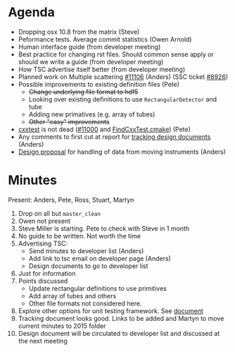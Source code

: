 Agenda
======

* Dropping osx 10.8 from the matrix (Steve)
* Peformance tests. Average commit statistics (Owen Arnold)
* Human interface guide (from developer meeting)
* Best practice for changing rst files. Should common sense apply or should we write a guide (from developer meeting)
* How TSC advertise itself better (from developer meeting)
* Planned work on Multiple scattering [#11106](http://trac.mantidproject.org/mantid/ticket/11106) (Anders) (SSC ticket [#8926](http://trac.mantidproject.org/mantid/ticket/8926))
* Possible improvements to existing definition files (Pete)
  * ~~Change underlying file format to hdf5~~
  * Looking over existing definitions to use `RectangularDetector` and tube
  * Adding new primatives (e.g. array of tubes)
  * ~~Other "easy" improvements~~
* [cxxtest](https://github.com/CxxTest/cxxtest) is not dead ([#11000](http://trac.mantidproject.org/mantid/ticket/11000) and  [FindCxxTest.cmake](https://github.com/Kitware/CMake/blob/v2.8.12/Modules/FindCxxTest.cmake)) (Pete)
* Any comments to first cut at report for [tracking design documents](https://github.com/mantidproject/documents/blob/master/Project-Management/TechnicalSteeringCommittee/reports/TSC-TrackingDesignProposals.md) (Anders)
* [Design proposal](https://github.com/mantidproject/documents/blob/master/Design/HandlingMovingInstruments.md) for handling of data from moving instruments (Anders) 

Minutes
=======
Present: Anders, Pete, Ross, Stuart, Martyn

1. Drop on all but `master_clean`
2. Owen not present
3. Steve Miller is starting. Pete to check with Steve in 1 month
4. No guide to be written. Not worth the time
5. Advertising TSC:
    * Send minutes to developer list (Anders)
    * Add link to tsc email on developer page (Anders)
    * Design documents to go to developer list
6. Just for information
7. Points discussed
    * Update rectangular definitions to use primitives
    * Add array of tubes and others
    * Other file formats not considered here.
8. Explore other options for unit testing framework. See [document](../reports/TestingFrameworks.md)
9. Tracking document looks good. Links to be added and Martyn to move current minutes to 2015 folder
10. Design document will be circulated to developer list and discussed at the next meeting
